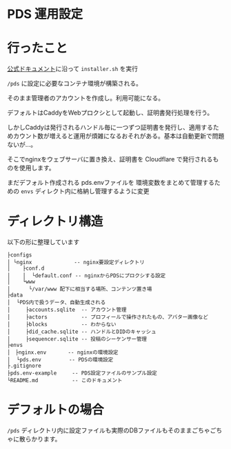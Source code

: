 PDS 運用設定
==============

# 行ったこと

[公式ドキュメント](https://github.com/bluesky-social/pds/blob/main/README.md)に沿って `installer.sh` を実行

`/pds` に設定に必要なコンテナ環境が構築される。

そのまま管理者のアカウントを作成し。利用可能になる。

デフォルトはCaddyをWebプロクシとして起動し、証明書発行処理を行う。

しかしCaddyは発行されるハンドル毎に一つずつ証明書を発行し、適用するためカウント数が増えると運用が煩雑になるおそれがある。基本は自動更新で問題ないが…。

そこでnginxをウェブサーバに置き換え、証明書を Cloudflare で発行されるものを使用します。


まだデフォルト作成される pds.envファイルを 環境変数をまとめて管理するための `envs` ディレクト内に格納し管理するように変更


# ディレクトリ構造

以下の形に整理しています

```plain
├configs
│ └nginx　            -- nginx要設定ディレクトリ
│    ├conf.d
│    │  └default.conf -- nginxからPDSにプロクシする設定
│    └www
│      └/var/www 配下に相当する場所、コンテンツ置き場
├data
│  └PDS内で扱うデータ、自動生成される
│     ├accounts.sqlite  -- アカウント管理
│     ├actors           -- プロフィールで操作されたもの、アバター画像など
│     ├blocks           -- わからない
│     ├did_cache.sqlite -- ハンドルとDIDのキャッシュ
│     ├sequencer.sqlite -- 投稿のシーケンサー管理
├envs
│　├nginx.env       -- nginxの環境設定
│  └pds.env         -- PDSの環境設定
├.gitignore
├pds.env-example     -- PDS設定ファイルのサンプル設定
└README.md           -- このドキュメント
```




# デフォルトの場合
`/pds` ディレクトリ内に設定ファイルも実際のDBファイルもそのままごちゃごちゃに散らかります。